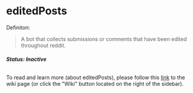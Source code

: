 # editedPosts

Definiton: 
>A bot that collects submissions or comments that have been edited throughout reddit.

###### **Status: Inactive**

To read and learn more (about editedPosts), please follow this [link](https://github.com/Saroekin/editedPosts/wiki) to the wiki page (or click the "Wiki" button located on the right of the sidebar).
